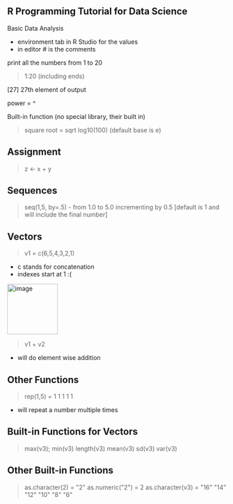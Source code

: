 


## R Programming Tutorial for Data Science

Basic Data Analysis

- environment tab in R Studio for the values
- in editor # is the comments


print all the numbers from 1 to 20 
> 1:20 (including ends)

[27] 27th element of output

power = ^

Built-in function (no special library, their built in)
> square root = sqrt
> log10(100) (default base is e)


## Assignment

> z <- x + y

## Sequences
> seq(1,5, by=.5) - from 1.0 to 5.0 incrementing by 0.5 [default is 1 and will include the final number]

## Vectors
> v1 = c(6,5,4,3,2,1)

- c stands for concatenation
- indexes start at 1 :(
<img width="116" alt="image" src="https://user-images.githubusercontent.com/48233453/123689608-64b47300-d821-11eb-8904-325056f7c918.png">

> v1 + v2
- will do element wise addition

## Other Functions

> rep(1,5) = 1 1 1 1 1
- will repeat a number multiple times

## Built-in Functions for Vectors
> max(v3); min(v3)
> length(v3)
> mean(v3)
> sd(v3)
> var(v3)

## Other Built-in Functions
> as.character(2) = "2"
> as.numeric("2") = 2
> as.character(v3) = "16" "14" "12" "10" "8" "6"









